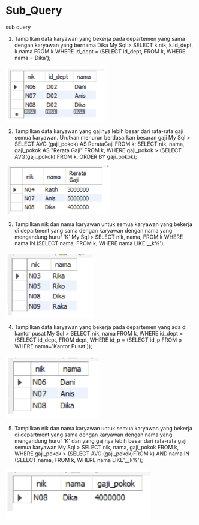 # Sub_Query
sub query

1. Tampilkan data karyawan yang bekerja pada departemen yang sama dengan karyawan yang bernama Dika
    My Sql >    SELECT k.nik, k.id_dept, k.nama
                FROM k
                WHERE id_dept = (SELECT id_dept, FROM k, WHERE nama ='Dika');

![Gambar 1](https://github.com/dhomuhammad/Sub_Query/blob/main/Output/ss1.png)

2. Tampilkan data karyawan yang gajinya lebih besar dari rata-rata gaji semua karyawan. Urutkan menurun berdasarkan besaran gaji
    My Sql >    SELECT AVG (gaji_pokok) AS RerataGaji FROM k;
                SELECT nik, nama, gaji_pokok AS "Rerata Gaji"
                FROM k, WHERE gaji_pokok > (SELECT AVG(gaji_pokok)
                FROM k, ORDER BY gaji_pokok);

![Gambar 2](https://github.com/dhomuhammad/Sub_Query/blob/main/Output/ss2.png)

3. Tampilkan nik dan nama karyawan untuk semua karyawan yang bekerja di department yang sama dengan karyawan dengan nama yang mengandung huruf 'K'
    My Sql >    SELECT nik, nama, FROM k
                WHERE nama IN (SELECT nama, FROM k, WHERE nama LIKE'__k%');

![Gambar 3](https://github.com/dhomuhammad/Sub_Query/blob/main/Output/ss3.png)

4. Tampilkan data karyawan yang bekerja pada departemen yang ada di kantor pusat
    My Sql >    SELECT nik, nama 
                FROM k, WHERE id_dept = (SELECT id_dept, FROM dept, WHERE id_p =
                (SELECT id_p FROM p WHERE nama='Kantor Pusat'));

![Gambar 4](https://github.com/dhomuhammad/Sub_Query/blob/main/Output/ss4.png)

5. Tampilkan nik dan nama karyawan untuk semua karyawan yang bekerja di department yang sama dengan karyawan dengan nama yang mengandung huruf 'K' dan yang gajinya lebih besar dari rata-rata gaji semua karyawan
    My Sql >    SELECT nik, nama, gaji_pokok
                FROM k, WHERE gaji_pokok > (SELECT AVG (gaji_pokok)FROM k)
                AND nama IN (SELECT nama, FROM k, WHERE nama LIKE'__k%');

![Gambar 5](https://github.com/dhomuhammad/Sub_Query/blob/main/Output/ss5.png)



